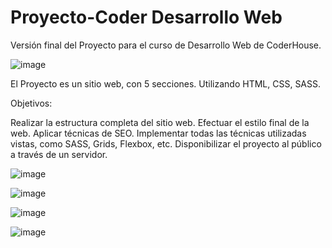 # Proyecto-Coder Desarrollo Web

Versión final del Proyecto para el curso de Desarrollo Web de CoderHouse. 

![image](https://github.com/pablorivelli/Proyecto-Coder/assets/125373961/cfdfab41-5f49-4b10-b946-ed7e6e2700d8)

El Proyecto es un sitio web, con 5 secciones. Utilizando HTML, CSS, SASS. 

Objetivos:

Realizar la estructura completa del sitio web.
Efectuar el estilo final de la web.
Aplicar técnicas de SEO.
Implementar todas las técnicas utilizadas vistas, como SASS, Grids, Flexbox, etc. 
Disponibilizar el proyecto al público a través de un servidor.

![image](https://github.com/pablorivelli/Proyecto-Coder/assets/125373961/111a9718-0e27-4782-a5bc-378d12f31275)

![image](https://github.com/pablorivelli/Proyecto-Coder/assets/125373961/f7ae3d12-9b8d-45d8-be5d-131f37131935)

![image](https://github.com/pablorivelli/Proyecto-Coder/assets/125373961/6f787173-2fef-4058-8baa-c91976ece598)

![image](https://github.com/pablorivelli/Proyecto-Coder/assets/125373961/c740310a-ff46-4325-8b89-0a64943cdb8c)
